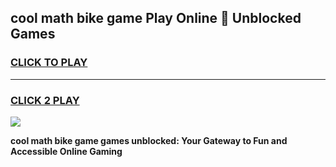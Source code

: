 
## cool math bike game Play Online 👋 Unblocked Games
<h3>
<a href="https://news.freeplayer.one?title=cool_math_bike_game&ref=17CMG">CLICK TO PLAY</a></h3>
<hr>

<h3>
<a href="https://news.freeplayer.one?title=cool_math_bike_game&ref=17CMG">CLICK 2 PLAY</a>
  
</h3>

<a href="https://news.freeplayer.one?title=cool_math_bike_game&ref=17CMG/"><img src="https://clearcache.store/games.png"></a>


**cool math bike game games unblocked: Your Gateway to Fun and Accessible Online Gaming**
